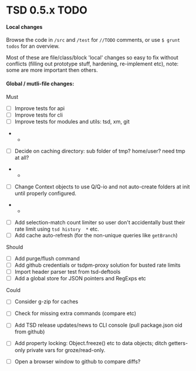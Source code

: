 # TSD 0.5.x TODO

#### Local changes

Browse the code in `/src` and `/test` for `//TODO` comments, or use `$ grunt todos` for an overview.

Most of these are file/class/block 'local' changes so easy to fix without conflicts (filling out prototype stuff, hardening, re-implement etc), note: some are more important then others.

#### Global / mutli-file changes:

Must

* [ ] Improve tests for api
* [ ] Improve tests for cli
* [ ] Improve tests for modules and utils: tsd, xm, git
* -
* [ ] Decide on caching directory: sub folder of tmp? home/user? need tmp at all?
* -
* [ ] Change Context objects to use Q/Q-io and not auto-create folders at init until properly configured.
* -
* [ ] Add selection-match count limiter so user don't accidentally bust their rate limit using `tsd history  *` etc.
* [ ] Add cache auto-refresh (for the non-unique queries like `getBranch`)

Should

* [ ] Add purge/flush command
* [ ] Add github credentials or tsdpm-proxy solution for busted rate limits 
* [ ] Import header parser test from tsd-deftools
* [ ] Add a global store for JSON pointers and RegExps etc

Could

* [ ] Consider g-zip for caches
* [ ] Check for missing extra commands (compare etc)
* [ ] Add TSD release updates/news to CLI console (pull package.json oid from github)
* [ ] Add property locking: Object.freeze() etc to data objects; ditch getters-only private vars for groze/read-only.
* [ ] Open a browser window to github to compare diffs?




